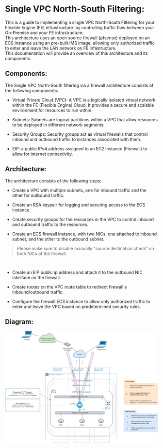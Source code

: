 # Single VPC North-South Filtering:
This is a guide to implementing a single VPC North-South Filtering for your Flexible Engine (FE) infrastructure. by controlling traffic flow between your On-Premise and your FE infrastructure.
<br/>
This architecture uses an open source firewall (pfsense) deployed on an ECS instance using an pre-built IMS image, allowing only authorized traffic to enter and leave the LAN network on FE infastructure. 
<br/>
This documentation will provide an overview of this architecture and its components.


## Components:
The Single VPC North-South filtering via a firewall architecture consists of the following components:

- Virtual Private Cloud (VPC): A VPC is a logically isolated virtual network within the FE (Flexible Engine) Cloud. It provides a secure and scalable environment for resources to run within.

- Subnets: Subnets are logical partitions within a VPC that allow resources to be deployed in different network segments.

- Security Groups: Security groups act as virtual firewalls that control inbound and outbound traffic to instances associated with them.

- EIP: a public IPv4 address assigned to an EC2 instance (Firewall) to allow for internet connectivity.


## Architecture:
The architecture consists of the following steps:

- Create a VPC with multiple subnets, one for inbound traffic and the other for outbound traffic.

- Create an RSA keypair for logging and securing access to the ECS instance.

- Create security groups for the resources in the VPC to control inbound and outbound traffic to the resources.

- Create an ECS firewall instance, with two NICs, one attached to inbound subnet, and the other to the outbound subnet.
> Please make sure to disable manually "source destination check" on both NICs of the firewall.
<br/>

- Create an EIP public ip address and attach it to the outbound NIC interface on the firewall.

- Create routes on the VPC route table to redirect firewall's inbound/outbound traffic.

- Configure the firewall ECS instance to allow only authorized traffic to enter and leave the VPC based on predetermined security rules.

## Diagram:
![Alt text](diagram.png)

